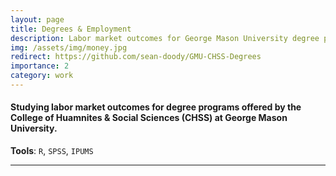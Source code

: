 ```yaml
---
layout: page
title: Degrees & Employment
description: Labor market outcomes for George Mason University degree programs. R and SPSS.
img: /assets/img/money.jpg
redirect: https://github.com/sean-doody/GMU-CHSS-Degrees
importance: 2
category: work
---
```


#### Studying labor market outcomes for degree programs offered by the College of Huamnites & Social Sciences (CHSS) at George Mason University.
**Tools**: `R`, `SPSS`, `IPUMS`

---